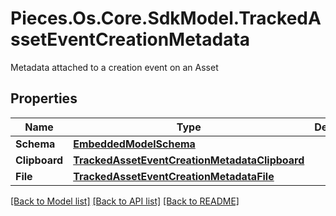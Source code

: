 # Pieces.Os.Core.SdkModel.TrackedAssetEventCreationMetadata
Metadata attached to a creation event on an Asset

## Properties

Name | Type | Description | Notes
------------ | ------------- | ------------- | -------------
**Schema** | [**EmbeddedModelSchema**](EmbeddedModelSchema.md) |  | [optional] 
**Clipboard** | [**TrackedAssetEventCreationMetadataClipboard**](TrackedAssetEventCreationMetadataClipboard.md) |  | [optional] 
**File** | [**TrackedAssetEventCreationMetadataFile**](TrackedAssetEventCreationMetadataFile.md) |  | [optional] 

[[Back to Model list]](../README.md#documentation-for-models) [[Back to API list]](../README.md#documentation-for-api-endpoints) [[Back to README]](../README.md)

